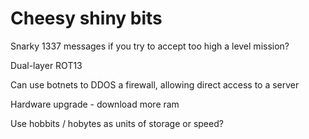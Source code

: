 # Cheesy shiny bits

Snarky 1337 messages if you try to accept too high a level mission?

Dual-layer ROT13

Can use botnets to DDOS a firewall, allowing direct access to a server

Hardware upgrade - download more ram

Use hobbits / hobytes as units of storage or speed?
